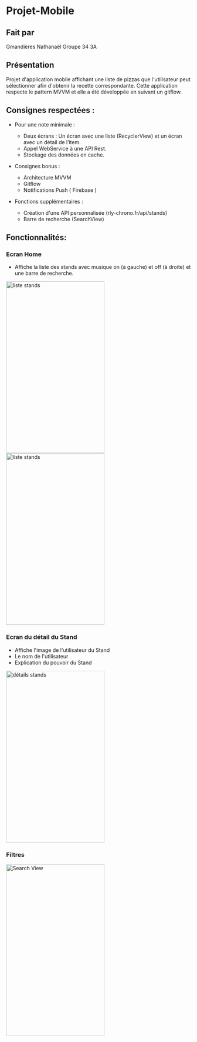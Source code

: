 # Projet-Mobile
## Fait par
Gmandières Nathanaël Groupe 34 3A

## Présentation

Projet d'application mobile affichant une liste de pizzas que l'utilisateur peut sélectionner afin d'obtenir la recette correspondante. Cette application respecte le pattern MVVM et elle a été développée en suivant un gitflow.


## Consignes respectées :

- Pour une note minimale :

	- Deux écrans : Un écran avec une liste (RecyclerView) et un écran avec un détail de l’item.
	- Appel WebService à une API Rest.
	- Stockage des données en cache.

- Consignes bonus : 

	- Architecture MVVM
	- Gitflow
	- Notifications Push ( Firebase )

- Fonctions supplémentaires :
	
	- Création d'une API personnalisée (rly-chrono.fr/api/stands)
	- Barre de recherche (SearchView)

## Fonctionnalités: 

### Ecran Home 

- Affiche la liste des stands avec musique on (à gauche) et off (à droite) et une barre de recherche.

<img src="readme_images/liste_volume_on.jpg" width="268" height="467" alt="liste stands">        <img src="readme_images/liste_volume_off.jpg" width="268" height="467" alt="liste stands"> 

### Ecran du détail du Stand

- Affiche l'image de l'utilisateur du Stand
- Le nom de l'utilisateur
- Explication du pouvoir du Stand

<img src="readme_images/ecran_details.jpg" width="268" height="467" alt="détails stands">

### Filtres 

<img src="readme_images/barre_recherche.jpg" width="268" height="467" alt="Search View">

